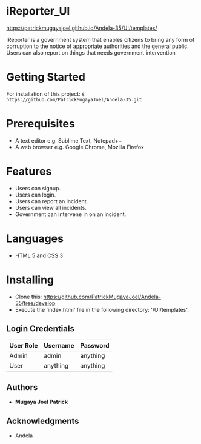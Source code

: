 # iReporter_UI

https://patrickmugayajoel.github.io/Andela-35/UI/templates/

IReporter is a government system that enables citizens to bring any form of corruption to the notice of appropriate authorities and the general public.
Users can also report on things that needs government intervention
    

# Getting Started

For installation of this project:  `$ https://github.com/PatrickMugayaJoel/Andela-35.git`

# Prerequisites

* A text editor e.g. Sublime Text, Notepad++
* A web browser e.g. Google Chrome, Mozilla Firefox

# Features

* Users can signup.
* Users can login.
* Users can report an incident.
* Users can view all incidents.
* Government can intervene in on an incident.
 
# Languages

* HTML 5 and CSS 3
 
# Installing

* Clone this: https://github.com/PatrickMugayaJoel/Andela-35/tree/develop
* Execute the 'index.html' file in the following directory: '/UI/templates'.

## Login Credentials

| User Role | Username | Password |
| ----------- | -------- | --------- |
| Admin | admin | anything |
| User | anything | anything |


## Authors

* **Mugaya Joel Patrick**
 
## Acknowledgments

* Andela




